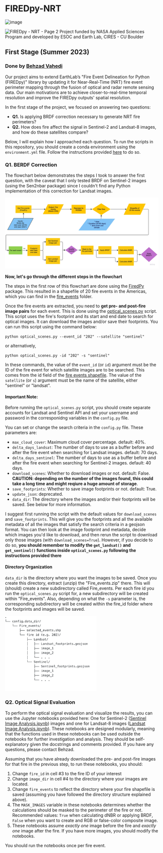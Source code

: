 # FIREDpy-NRT
![image](https://github.com/earthlab/FIREDpy-NRT/assets/67020853/ad384d49-2111-4d84-9821-83a492321017)
    
![FIREDpy - NRT - Page 2](https://github.com/earthlab/FIREDpy-NRT/assets/67020853/e56abc54-99d4-490a-ade0-994b63c8fbfb)
Project funded by NASA Applied Sciences Program and developed by ESOC and Earth Lab, CIRES - CU Boulder


## First Stage (Summer 2023)
### Done by [Behzad Vahedi](mailto:behzad@colorado.edu)

Our project aims to extend EarthLab’s "Fire Event Delineation for Python (FIREDpy)" library by updating it for Near-Real-Time (NRT) fire event perimeter mapping through the fusion of optical and radar remote sensing data. Our main motivations are to achieve closer-to-real-time temporal resolution and improve the FIREDpy outputs' spatial resolution. 

In the first stage of the project, we focused on answering two questions:
- __Q1.__ Is applying BRDF correction necessary to generate NRT fire perimeters?
- __Q2.__ How does fire affect the signal in Sentinel-2 and Landsat-8 images, and how do these satellites compare?

Below, I will explain how I approached each question. To run the scripts in this repository, you should create a conda environment using the `environment.yml` file. Follow the instructions provided [here](https://conda.io/projects/conda/en/latest/user-guide/tasks/manage-environments.html#creating-an-environment-from-an-environment-yml-file) to do so.

### Q1. BERDF Correction
The flowchart below demonstrates the steps I took to answer the first question, with the caveat that I only tested BRDF on Sentinel-2 images (using the Sen2nbar package) since I couldn't find any Python implementation of this correction for Landsat images.

<img src="./images/Flowchart.jpg" width=800>

__Now, let's go through the different steps in the flowchart__

The steps in the first row of this flowchart are done using the [FiredPy](https://github.com/earthlab/firedpy) package. This resulted in a shapefile of 20 fire events in the Americas, which you can find in the [fire_events](./fire_events/) folder.

Once the fire events are extracted, you need to __get pre- and post-fire image pairs__ for each event. This is done using the [optical_scenes.py](./scripts/optical_scenes.py) script. This script uses the fire's footprint and its start and end date to search for optical images. It can download the images and/or save their footprints. You can run this script using the command below:

`python optical_scenes.py --event_id "202" --satellite "sentinel"`

or alternatively, 

`python optical_scenes.py -id "202" -s "sentinel"`

In these commands, the value of the `event_id` (or `id`) argument must be the ID of the fire event for which satellite images are to be searched. This comes from the id field of the [fire events shapefile](./fire_events/Fire_events.zip). The value of the `satellite` (or `s`) argument must be the name of the satellite, either "sentinel" or "landsat".

#### Important Note:
Before running the `optical_scenes.py` script, you should create separate accounts for Landsat and Sentinel API and set your username and password in the corresponidng variables in the `config.py` file.

You can set or change the search criteria in the `config.py` file. These parameters are:
- `max_cloud_cover`: Maximum cloud cover percentage. default: 40%.
- `delta_days_landsat`: The number of days to use as a buffer before and after the fire event when searching for Landsat images. default: 70 days.
- `delta_days_sentinel`: The number of days to use as a buffer before and after the fire event when searching for Sentinel-2 images. default: 40 days.
- `download_scenes`: Whether to download images or not. default: False. __CAUTION: depending on the number of the images found, this could take a long time and might reqiure a huge amount of storage__.
- `save_footprints`: Whether to save image footprints or not. default: True.
- `update_json`: deprecated.
- `data_dir`: The directory where the images and/or their footprints will be saved. See below for more information.

I suggest first running the script with the default values for `download_scenes` and `save_footprints`. This will give you the footprints and all the available metadata of all the images that satisfy the search criteria in a geojson format. You can then look at the image footprint and metadata, decide which images you'd like to download, and then rerun the script to download only those images (with `download_scenes=True`). However, if you decide to do so, __you should remember to modify the `get_landsat()` and `get_sentinel()` functions inside `optical_scenes.py` following the instructions provided there__

#### Directory Organization
`data_dir` is the directory where you want the images to be saved. Once you create this directory, extract (unzip) the "Fire_events.zip" there. This will (should) create a new subdirectory called Fire_events. Per each fire id you run the `optical_scenes.py` script for, a new subdirectory will be created within "Fire_events". Also, depending on what the `-s` parameter is, the corresponding subdirectory will be created within the fire_id folder where the footprints and images will be saved.

<img src="./images/directory_tree.png" width="300">



### Q2. Optical Signal Evaluation
To perform the optical signal evaluation and visualize the results, you can use the Jupyter notebooks provided here: One for Sentinel-2 ([Sentinel Image Analysis.ipynb](./scripts/Sentinel%20Image%20Analysis.ipynb)) images and one for Landsat-8 images ([Landsat Image Analysis.ipynb](./scripts/Landsat%20Image%20Analysis.ipynb)). These notebooks are designed modularly, meaning that the functions used in these notebooks can be used outside the notebooks for further investigation and analysis. They should be self-explanatory given the docstrings and comments provided. If you have any questions, please contact Behzad.

Assuming that you have already downloaded the pre- and post-fire images for that fire in the previous step, to run these notebooks, you should: 
1. Change `fire_id` in cell #3  to the fire ID of your interest
2. Change `image_dir` in cell #4 to the directory where your images are located.
3. Change `fire_events` to reflect the directory where your fire shapefile is saved (assuming you have followed the directory structure explained above).
4. The `MASK_IMAGES` variable in these notebooks determines whether the calculations should be masked to the perimeter of the fire or not. Recommended values: `True` when calculating dNBR or applying BRDF, `False` when you want to create and RGB or false-color composite image.
5. These notebooks assume _exactly one_ image before the fire and _exactly one_ image after the fire. If you have more images, you should modify the notebooks.

You should run the notebooks once per fire event.

